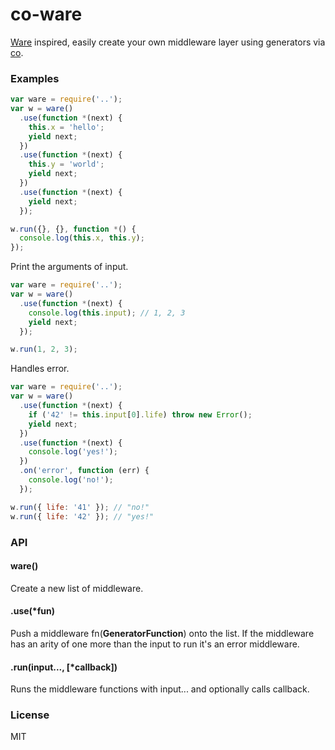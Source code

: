 # co-ware
  [Ware][] inspired, easily create your own middleware layer using generators via [co][].


### Examples

```js
var ware = require('..');
var w = ware()
  .use(function *(next) {
    this.x = 'hello';
    yield next;
  })
  .use(function *(next) {
    this.y = 'world';
    yield next;
  })
  .use(function *(next) {
    yield next;
  });

w.run({}, {}, function *() {
  console.log(this.x, this.y);
});
```

Print the arguments of input.

```js
var ware = require('..');
var w = ware()
  .use(function *(next) {
    console.log(this.input); // 1, 2, 3
    yield next;
  });

w.run(1, 2, 3);
```

Handles error.

```js
var ware = require('..');
var w = ware()
  .use(function *(next) {
    if ('42' != this.input[0].life) throw new Error();
    yield next;
  })
  .use(function *(next) {
    console.log('yes!');
  })
  .on('error', function (err) {
    console.log('no!');
  });

w.run({ life: '41' }); // "no!"
w.run({ life: '42' }); // "yes!"
```

### API

#### ware()

  Create a new list of middleware.

#### .use(*fun)

  Push a middleware fn(__GeneratorFunction__) onto the list. If the middleware has an arity of one more than the input to run it's an error middleware.

#### .run(input..., [*callback])

  Runs the middleware functions with input... and optionally calls callback.

### License

MIT

[ware]: https://github.com/segmentio/ware
[co]: https://github.com/visionmedia/co

